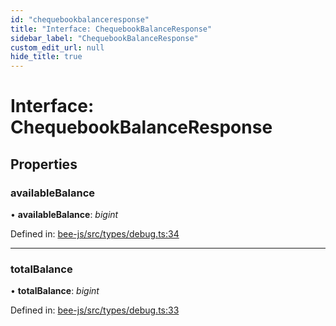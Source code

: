 ```yaml
---
id: "chequebookbalanceresponse"
title: "Interface: ChequebookBalanceResponse"
sidebar_label: "ChequebookBalanceResponse"
custom_edit_url: null
hide_title: true
---
```


# Interface: ChequebookBalanceResponse

## Properties

### availableBalance

• **availableBalance**: *bigint*

Defined in: [bee-js/src/types/debug.ts:34](https://github.com/ethersphere/bee-js/blob/430becc/src/types/debug.ts#L34)

___

### totalBalance

• **totalBalance**: *bigint*

Defined in: [bee-js/src/types/debug.ts:33](https://github.com/ethersphere/bee-js/blob/430becc/src/types/debug.ts#L33)
